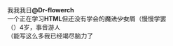 我我我日<strong>@Dr-flowerch</strong>  
一个正在学习<strong>HTML</strong>但还没有学会的<del>魔法少女</del>屑（慢慢学罢  
（）4岁，事音游人  
（能写这么多我已经竭尽脑力了  
<!---www--->
